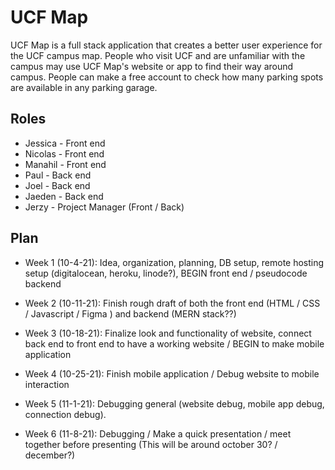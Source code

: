 # UCF Map
UCF Map is a full stack application that creates a better user experience for the UCF campus map. People who visit UCF and are unfamiliar with the campus may use UCF Map's website or app to find their way around campus. People can make a free account to check how many parking spots are available in any parking garage.

## Roles
* Jessica   -   Front end
* Nicolas   -   Front end
* Manahil   -   Front end
* Paul  -   Back end
* Joel  -   Back end
* Jaeden    -   Back end
* Jerzy -   Project Manager (Front / Back)

## Plan

* Week 1 (10-4-21):     Idea, organization, planning, DB setup, remote hosting setup (digitalocean, heroku, linode?), BEGIN front end / pseudocode backend

* Week 2 (10-11-21):        Finish rough draft of both the front end (HTML / CSS / Javascript / Figma ) and backend (MERN stack??)

* Week 3 (10-18-21):        Finalize look and functionality of website, connect back end to front end to have a working website / BEGIN to make mobile application

* Week 4 (10-25-21):        Finish mobile application / Debug website to mobile interaction

* Week 5 (11-1-21):     Debugging general (website debug, mobile app debug, connection debug).

* Week 6 (11-8-21):     Debugging / Make a quick presentation / meet together before presenting (This will be around october 30? / december?)
